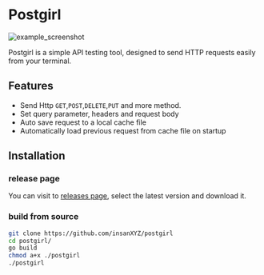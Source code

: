 # Postgirl

![example_screenshot](https://github.com/user-attachments/assets/ac9b319e-260c-45ad-8d7a-b48b02f1f7f4)

Postgirl is a simple API testing tool, designed to send HTTP requests easily from your terminal.

## Features
- Send Http `GET`,`POST`,`DELETE`,`PUT` and more method.
- Set query parameter, headers and request body
- Auto save request to a local cache file
- Automatically load previous request from cache file on startup

## Installation
### release page
You can visit to [releases page](https://github.com/insanXYZ/postgirl/releases), select the latest version and download it.
### build from source
```bash
git clone https://github.com/insanXYZ/postgirl
cd postgirl/
go build
chmod a+x ./postgirl
./postgirl
```


